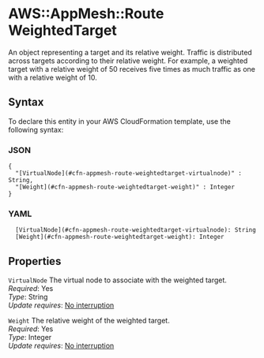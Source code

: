 # AWS::AppMesh::Route WeightedTarget<a name="aws-properties-appmesh-route-weightedtarget"></a>

An object representing a target and its relative weight\. Traffic is distributed across targets according to their relative weight\. For example, a weighted target with a relative weight of 50 receives five times as much traffic as one with a relative weight of 10\.

## Syntax<a name="aws-properties-appmesh-route-weightedtarget-syntax"></a>

To declare this entity in your AWS CloudFormation template, use the following syntax:

### JSON<a name="aws-properties-appmesh-route-weightedtarget-syntax.json"></a>

```
{
  "[VirtualNode](#cfn-appmesh-route-weightedtarget-virtualnode)" : String,
  "[Weight](#cfn-appmesh-route-weightedtarget-weight)" : Integer
}
```

### YAML<a name="aws-properties-appmesh-route-weightedtarget-syntax.yaml"></a>

```
  [VirtualNode](#cfn-appmesh-route-weightedtarget-virtualnode): String
  [Weight](#cfn-appmesh-route-weightedtarget-weight): Integer
```

## Properties<a name="aws-properties-appmesh-route-weightedtarget-properties"></a>

`VirtualNode`  <a name="cfn-appmesh-route-weightedtarget-virtualnode"></a>
The virtual node to associate with the weighted target\.  
*Required*: Yes  
*Type*: String  
*Update requires*: [No interruption](https://docs.aws.amazon.com/AWSCloudFormation/latest/UserGuide/using-cfn-updating-stacks-update-behaviors.html#update-no-interrupt)

`Weight`  <a name="cfn-appmesh-route-weightedtarget-weight"></a>
The relative weight of the weighted target\.  
*Required*: Yes  
*Type*: Integer  
*Update requires*: [No interruption](https://docs.aws.amazon.com/AWSCloudFormation/latest/UserGuide/using-cfn-updating-stacks-update-behaviors.html#update-no-interrupt)